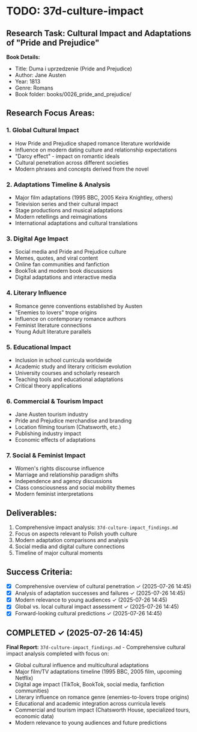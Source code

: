 # TODO: 37d-culture-impact

## Research Task: Cultural Impact and Adaptations of "Pride and Prejudice"

**Book Details:**
- Title: Duma i uprzedzenie (Pride and Prejudice)
- Author: Jane Austen
- Year: 1813
- Genre: Romans
- Book folder: books/0026_pride_and_prejudice/

## Research Focus Areas:

### 1. Global Cultural Impact
- How Pride and Prejudice shaped romance literature worldwide
- Influence on modern dating culture and relationship expectations
- "Darcy effect" - impact on romantic ideals
- Cultural penetration across different societies
- Modern phrases and concepts derived from the novel

### 2. Adaptations Timeline & Analysis
- Major film adaptations (1995 BBC, 2005 Keira Knightley, others)
- Television series and their cultural impact
- Stage productions and musical adaptations
- Modern retellings and reimaginations
- International adaptations and cultural translations

### 3. Digital Age Impact
- Social media and Pride and Prejudice culture
- Memes, quotes, and viral content
- Online fan communities and fanfiction
- BookTok and modern book discussions
- Digital adaptations and interactive media

### 4. Literary Influence
- Romance genre conventions established by Austen
- "Enemies to lovers" trope origins
- Influence on contemporary romance authors
- Feminist literature connections
- Young Adult literature parallels

### 5. Educational Impact
- Inclusion in school curricula worldwide
- Academic study and literary criticism evolution
- University courses and scholarly research
- Teaching tools and educational adaptations
- Critical theory applications

### 6. Commercial & Tourism Impact
- Jane Austen tourism industry
- Pride and Prejudice merchandise and branding
- Location filming tourism (Chatsworth, etc.)
- Publishing industry impact
- Economic effects of adaptations

### 7. Social & Feminist Impact
- Women's rights discourse influence
- Marriage and relationship paradigm shifts
- Independence and agency discussions
- Class consciousness and social mobility themes
- Modern feminist interpretations

## Deliverables:
1. Comprehensive impact analysis: `37d-culture-impact_findings.md`
2. Focus on aspects relevant to Polish youth culture
3. Modern adaptation comparisons and analysis
4. Social media and digital culture connections
5. Timeline of major cultural moments

## Success Criteria:
- [x] Comprehensive overview of cultural penetration ✓ (2025-07-26 14:45)
- [x] Analysis of adaptation successes and failures ✓ (2025-07-26 14:45)
- [x] Modern relevance to young audiences ✓ (2025-07-26 14:45)
- [x] Global vs. local cultural impact assessment ✓ (2025-07-26 14:45)
- [x] Forward-looking cultural predictions ✓ (2025-07-26 14:45)

## COMPLETED ✓ (2025-07-26 14:45)
**Final Report:** `37d-culture-impact_findings.md` - Comprehensive cultural impact analysis completed with focus on:
- Global cultural influence and multicultural adaptations
- Major film/TV adaptations timeline (1995 BBC, 2005 film, upcoming Netflix)
- Digital age impact (TikTok, BookTok, social media, fanfiction communities)
- Literary influence on romance genre (enemies-to-lovers trope origins)
- Educational and academic integration across curricula levels
- Commercial and tourism impact (Chatsworth House, specialized tours, economic data)
- Modern relevance to young audiences and future predictions